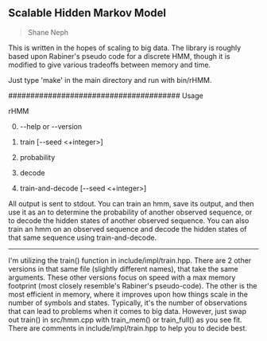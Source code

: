 ## Scalable Hidden Markov Model ##
> Shane Neph

This is written in the hopes of scaling to big data.  The library is roughly based upon Rabiner's pseudo code for
a discrete HMM, though it is modified to give various tradeoffs between memory and time.

Just type 'make' in the main directory and run with bin/rHMM.

#######################################
Usage

rHMM

0) --help or --version

1) train [--seed <+integer>] <number-states> <number-iterations> <observed-sequence-file>

2) probability <hmm-parameters-file> <observed-sequence-file>

3) decode <hmm-parameters-file> <observed-sequence-file>

4) train-and-decode [--seed <+integer>] <number-states> <number-iterations> <observed-sequence-file>

All output is sent to stdout.
You can train an hmm, save its output, and then use it as an <hmm-parameters-file> to
determine the probability of another observed sequence, or to decode the hidden states
of another observed sequence.
You can also train an hmm on an observed sequence and decode the hidden states of that
same sequence using train-and-decode.


-------------------------------
I'm utilizing the train() function in include/impl/train.hpp.  There are 2 other versions in that
same file (slightly different names), that take the same arguments.  These other versions focus
on speed with a max memory footprint (most closely resemble's Rabiner's pseudo-code).  The other
is the most efficient in memory, where it improves upon how things scale in the number of symbols
and states.  Typically, it's the number of observations that can lead to problems when it comes
to big data.  However, just swap out train() in src/hmm.cpp with train_mem() or train_full() as
you see fit.  There are comments in include/impl/train.hpp to help you to decide best.
